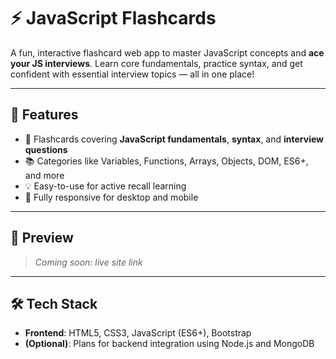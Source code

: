 # ⚡ JavaScript Flashcards

A fun, interactive flashcard web app to master JavaScript concepts and **ace your JS interviews**. Learn core fundamentals, practice syntax, and get confident with essential interview topics — all in one place!

---

## 🚀 Features

- 🎯 Flashcards covering **JavaScript fundamentals**, **syntax**, and **interview questions**
- 📚 Categories like Variables, Functions, Arrays, Objects, DOM, ES6+, and more
- 💡 Easy-to-use for active recall learning
- 📱 Fully responsive for desktop and mobile

---

## 📸 Preview

> _Coming soon: live site link_

---

## 🛠 Tech Stack

- **Frontend**: HTML5, CSS3, JavaScript (ES6+), Bootstrap
- **(Optional)**: Plans for backend integration using Node.js and MongoDB